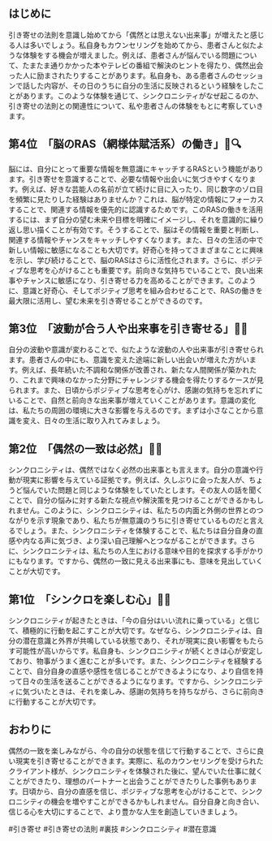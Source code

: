 ## はじめに
引き寄せの法則を意識し始めてから「偶然とは思えない出来事」が増えたと感じる人は多いでしょう。私自身もカウンセリングを始めてから、患者さんと似たような体験をする機会が増えました。例えば、患者さんが悩んでいる問題について、たまたま通りかかった本やテレビの番組で解決のヒントを得たり、偶然出会った人に励まされたりすることがあります。私自身も、ある患者さんのセッションで話した内容が、その日のうちに自分の生活に反映されるという経験をしたことがあります。このような体験を通じて、シンクロニシティがなぜ起こるのか、引き寄せの法則との関連性について、私や患者さんの体験をもとに考察していきます。

## 第4位　「脳のRAS（網様体賦活系）の働き」🧠🔍
脳には、自分にとって重要な情報を無意識にキャッチするRASという機能があります。引き寄せを意識することで、必要な情報や出会いに気づきやすくなります。例えば、好きな芸能人の名前が立て続けに目に入ったり、同じ数字のゾロ目を頻繁に見たりした経験はありませんか？これは、脳が特定の情報にフォーカスすることで、関連する情報を優先的に認識するためです。このRASの働きを活用するには、まず自分の望む未来や目標を明確にイメージし、それを意識的に繰り返し思い描くことが有効です。そうすることで、脳はその情報を重要と判断し、関連する情報やチャンスをキャッチしやすくなります。また、日々の生活の中で新しい情報に敏感になることも大切です。好奇心を持ってさまざまなことに興味を示し、学び続けることで、脳のRASはさらに活性化されます。さらに、ポジティブな思考を心がけることも重要です。前向きな気持ちでいることで、良い出来事やチャンスに敏感になり、引き寄せる力を高めることができます。このように、意識と好奇心、そしてポジティブ思考を組み合わせることで、RASの働きを最大限に活用し、望む未来を引き寄せることができるのです。

## 第3位　「波動が合う人や出来事を引き寄せる」🌊🤝
自分の波動や意識が変わることで、似たような波動の人や出来事が引き寄せられます。患者さんの中にも、意識を変えた途端に新しい出会いが増えた方がいます。例えば、長年続いた不調和な関係が改善され、新たな人間関係が築かれたり、これまで興味のなかった分野にチャレンジする機会を得たりするケースが見られます。また、日頃からポジティブな思考を心がけ、感謝の気持ちを忘れずにいることで、自然と前向きな出来事が増えていくことがあります。意識の変化は、私たちの周囲の環境に大きな影響を与えるのです。まずは小さなことから意識を変え、日々の生活に取り入れてみましょう。

## 第2位　「偶然の一致は必然」🔗✨
シンクロニシティは、偶然ではなく必然の出来事とも言えます。自分の意識や行動が現実に影響を与えている証拠です。例えば、久しぶりに会った友人が、ちょうど悩んでいた問題と同じような体験をしていたとします。その友人の話を聞くことで、自分の悩みに対する新たな視点や解決策を見つけることができるかもしれません。このように、シンクロニシティは、私たちの内面と外側の世界とのつながりを示す現象であり、私たちが無意識のうちに引き寄せているものだと言えるでしょう。また、シンクロニシティを体験することで、私たちは自分自身の直感や内なる声に気づき、より深い自己理解へとつながることができます。さらに、シンクロニシティは、私たちの人生における意味や目的を探求する手がかりにもなります。ですから、偶然の一致に見える出来事にも、意味を見出していくことが大切です。

## 第1位　「シンクロを楽しむ心」🎉💖
シンクロニシティが起きたときは、「今の自分はいい流れに乗っている」と信じて、積極的に行動を起こすことが大切です。なぜなら、シンクロニシティは、自分の潜在意識と外界が共鳴している状態であり、それが現実に良い影響をもたらす可能性が高いからです。私自身も、シンクロニシティが続くときは心が安定しており、物事がうまく進むことが多いです。また、シンクロニシティを経験することで、自分自身の直感や感性を信じることができるようになり、より自信を持って日々の生活を送ることができるようになります。ですから、シンクロニシティに気づいたときは、それを楽しみ、感謝の気持ちを持ちながら、さらに前向きに行動することが大切です。

## おわりに
偶然の一致を楽しみながら、今の自分の状態を信じて行動することで、さらに良い現実を引き寄せることができます。実際に、私のカウンセリングを受けられたクライアント様が、シンクロニシティを体験された後に、望んでいた仕事に就くことができたり、理想のパートナーと出会うことができたりした事例もあります。日頃から、自分の直感を信じ、ポジティブな思考を心がけることで、シンクロニシティの機会を増やすことができるかもしれません。自分自身と向き合い、信じる心を大切にすることで、より豊かな人生を創造していきましょう。



#引き寄せ #引き寄せの法則 #裏技 #シンクロニシティ #潜在意識

